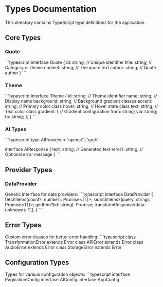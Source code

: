 # Types Documentation

This directory contains TypeScript type definitions for the application.

## Core Types

### Quote
\`\`\`typescript
interface Quote {
  id: string;        // Unique identifier
  title: string;     // Category or theme
  content: string;   // The quote text
  author: string;    // Quote author
}
\`\`\`

### Theme
\`\`\`typescript
interface Theme {
  id: string;        // Theme identifier
  name: string;      // Display name
  background: string; // Background gradient classes
  accent: string;    // Primary color class
  hover: string;     // Hover state class
  text: string;      // Text color class
  gradient: {        // Gradient configuration
    from: string;
    via: string;
    to: string;
  };
}
\`\`\`

### AI Types
\`\`\`typescript
type AIProvider = 'openai' | 'grok';

interface AIResponse {
  text: string;      // Generated text
  error?: string;    // Optional error message
}
\`\`\`

## Provider Types

### DataProvider
Generic interface for data providers:
\`\`\`typescript
interface DataProvider<T extends DataItem> {
  fetchItems(count?: number): Promise<T[]>;
  searchItems?(query: string): Promise<T[]>;
  getItem?(id: string): Promise<T>;
  transformResponse(data: unknown): T[];
}
\`\`\`

## Error Types

Custom error classes for better error handling:
\`\`\`typescript
class TransformationError extends Error
class APIError extends Error
class AudioError extends Error
class StorageError extends Error
\`\`\`

## Configuration Types

Types for various configuration objects:
\`\`\`typescript
interface PaginationConfig
interface AIConfig
interface AppConfig
\`\`\`